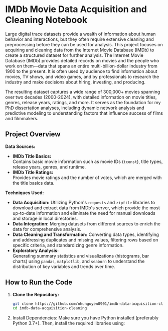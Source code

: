 # IMDb Movie Data Acquisition and Cleaning Notebook

Large digital trace datasets provide a wealth of information about human behavior and interactions, but they often require extensive cleaning and preprocessing before they can be used for analysis. This project focuses on acquiring and cleaning data from the Internet Movie Database (IMDb) to create a structured dataset for further analysis. The Internet Movie Database (IMDb) provides detailed records on movies and the people who work on them—data that spans an entire multi-billion-dollar industry from 1900 to the present. It is often used by audience to find information about movies, TV shows, and video games, and by professionals to research the industry and make decisions about hiring, investing, and producing. 

The resulting dataset captures a wide range of 300,000+ movies spanning over two decades (2000-2024), with detailed information on movie titles, genres, release years, ratings, and more. It serves as the foundation for my PhD dissertation analyses, including dynamic network analysis and predictive modeling to understanding factors that influence success of films and filmmakers.

## Project Overview

**Data Sources:**  
- **IMDb Title Basics:**  
  Contains basic movie information such as movie IDs (`tconst`), title types, release years, genres, and runtime.
- **IMDb Title Ratings:**  
  Provides movie ratings and the number of votes, which are merged with the title basics data.

**Techniques Used:**  
- **Data Acquisition:** Utilizing Python's `requests` and `zipfile` libraries to download and extract data from IMDb's server, which provide the most up-to-date information and eliminate the need for manual downloads and storage in local directories.
- **Data Integration:** Merging datasets from different sources to enrich the data for comprehensive analysis.
- **Data Cleaning and Transformation:** Converting data types, identifying and addressing duplicates and missing values, filtering rows based on specific criteria, and standardizing genre information.
- **Exploratory Analysis:**  
  Generating summary statistics and visualizations (histograms, bar charts) using `pandas`, `matplotlib`, and `seaborn` to understand the distribution of key variables and trends over time.


## How to Run the Code

1. **Clone the Repository:**  
   ```bash
   git clone https://github.com/nhunguyen0901/imdb-data-acquisition-cleaning.git
   cd imdb-data-acquisition-cleaning

2. Install Dependencies:
Make sure you have Python installed (preferably Python 3.7+). Then, install the required libraries using:

